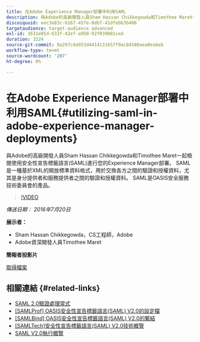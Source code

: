 ```yaml
---
title: 在Adobe Experience Manager部署中利用SAML
description: 與Adobe的高級開發人員Sham Hassan Chikkegowda和Timothee Maret一起檢閱使用安全性宣告標籤語言(SAML)進行您的Experience Manager部署。 SAML是一種基於XML的開放標準資料格式，用於交換各方之間的驗證和授權資料，尤其是身分提供者和服務提供者之間的驗證和授權資料。  SAML是OASIS安全服務技術委員會的產品。
discoiquuid: eec3e83c-b167-457e-8db7-41dfebb3b406
targetaudience: target-audience advanced
exl-id: 3631e05d-633f-42ef-a950-92f039081ced
duration: 3224
source-git-commit: 9a297cda953d4414131657f9ac84580aea0eabeb
workflow-type: tm+mt
source-wordcount: '207'
ht-degree: 0%

---
```


# 在Adobe Experience Manager部署中利用SAML{#utilizing-saml-in-adobe-experience-manager-deployments}

與Adobe的高級開發人員Sham Hassan Chikkegowda和Timothee Maret一起檢閱使用安全性宣告標籤語言(SAML)進行您的Experience Manager部署。 SAML是一種基於XML的開放標準資料格式，用於交換各方之間的驗證和授權資料，尤其是身分提供者和服務提供者之間的驗證和授權資料。  SAML是OASIS安全服務技術委員會的產品。

>[!VIDEO](https://video.tv.adobe.com/v/19299/?quality=9)

*傳送日期： 2016年7月20日*

**展示者：**

* Sham Hassan Chikkegowda，CS工程師，Adobe
* Adobe資深開發人員Timothee Maret

**簡報者投影片**

[取得檔案](assets/aem-gems-072016-saml.pdf)

## 相關連結 {#related-links}

* [SAML 2.0驗證處理常式](https://docs.adobe.com/docs/en/aem/6-2/administer/security/saml-2-0-authenticationhandler.html)
* [[SAMLProf] OASIS安全性宣告標籤語言(SAML) V2.0的設定檔](https://docs.oasis-open.org/security/saml/v2.0/saml-profiles-2.0-os.pdf)
* [[SAMLBind] OASIS安全性宣告標籤語言(SAML) V2.0的繫結](https://docs.oasis-open.org/security/saml/v2.0/saml-bindings-2.0-os.pdf)
* [[SAMLTech]安全性宣告標籤語言(SAML) V2.0技術概覽](https://www.oasis-open.org/committees/download.php/27819/sstc-saml-tech-overview-2.0-cd-02.pdf)
* [SAML V2.0執行概覽](https://www.oasis-open.org/committees/download.php/13525/sstc-saml-exec-overview-2.0-cd-01-2col.pdf)
